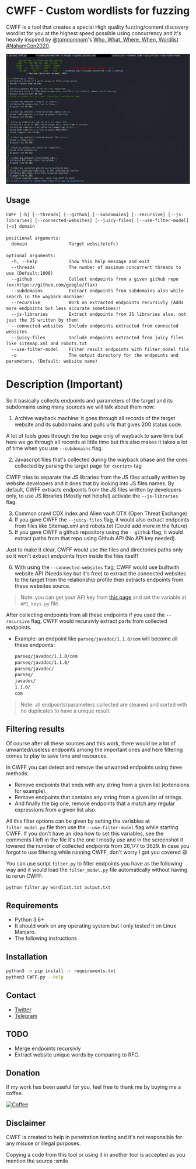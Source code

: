 # CWFF - Custom wordlists for fuzzing
CWFF is a tool that creates a special High quality fuzzing/content discovery wordlist for you at the highest speed possible using concurrency and it's heavily inspired by [@tomnomnom](https://github.com/tomnomnom)'s [Who, What, Where, When, Wordlist #NahamCon2020](https://www.youtube.com/watch?v=W4_QCSIujQ4).

<img src="Screenshot.png"></img>

## Usage
```
CWFF [-h] [--threads] [--github] [--subdomains] [--recursive] [--js-libraries] [--connected-websites] [--juicy-files] [--use-filter-model] [-o] domain

positional arguments:
  domain                Target website(ofc)

optional arguments:
  -h, --help            Show this help message and exit
  --threads             The number of maximum concurrent threads to use (Default:1000)
  --github              Collect endpoints from a given github repo (ex:https://github.com/google/flax)
  --subdomains          Extract endpoints from subdomains also while search in the wayback machine!
  --recursive           Work on extracted endpoints recursivly (Adds more endpoints but less accurate sometimes)!
  --js-libraries        Extract endpoints from JS libraries also, not just the JS written by them!
  --connected-websites  Include endpoints extracted from connected websites
  --juicy-files         Include endpoints extracted from juicy files like sitemap.xml and robots.txt
  --use-filter-model    Filter result endpoints with filter_model file
  -o                    The output directory for the endpoints and parameters. (Default: website name)
```

# Description (Important)
So it basically collects endpoints and parameters of the target and its subdomains using many sources we will talk about them now:

1. Archive wayback machine: it goes through all records of the target website and its subdomains and pulls urls that gives 200 status code.

  A lot of tools goes through the top page only of wayback to save time but here we go through all records at little time but this also makes it takes a lot of time when you use `--subdomains` flag.

2. Javascript files that's collected during the wayback phase and the ones collected by parsing the target page for `<script>` tag

  CWFF tries to separate the JS libraries from the JS files actually written by website developers and it does that by looking into JS files names.
  By default, CWFF extracts endpoints from the JS files written by developers only, to use JS libraries (Mostly not helpful) activate the `--js-libraries` flag.

3. Common crawl CDX index and Alien vault OTX (Open Threat Exchange)
4. If you gave CWFF the `--juicy-files` flag, it would also extract endpoints from files like Sitemap.xml and robots.txt (Could add more in the future)
5. If you gave CWFF a github repository using the `--github` flag, it would extract paths from that repo using Github API (No API key needed).

  Just to make it clear, CWFF would use the files and directories paths only so it won't extract endpoints from inside the files itself!

6. With using the `--connected-websites` flag, CWFF would use builtwith website API (Needs key but it's free) to extract the connected websites to the target from the relationship profile then extracts endpoints from these websites source.

  > Note: you can get your API key from [this page](https://api.builtwith.com/relationships-api) and set the variable at `API_keys.py` file.

After collecting endpoints from all these endpoints if you used the `--recursive` flag, CWFF would recursivly extract parts from collected endpoints.
- Example: an endpoint like `parseq/javadoc/1.1.0/com` will become all these endpoints:
  ```bash
  parseq/javadoc/1.1.0/com
  parseq/javadoc/1.1.0/
  parseq/javadoc/
  parseq/
  javadoc/
  1.1.0/
  com
  ```
> Note: all endpoints/parameters collected are cleaned and sorted with no duplicates to have a unique result.

## Filtering results

Of course after all these sources and this work, there would be a lot of unwanted/useless endpoints among the important ones and here filtering comes to play to save time and resources.

In CWFF you can detect and remove the unwanted endpoints using three methods:
- Remove endpoints that ends with any string from a given list (extensions for example).
- Remove endpoints that contains any string from a given list of strings.
- And finally the big one, remove endpoints that a match any regular expressions from a given list also.

All this filter options can be given by setting the variables at `filter_model.py` file then use the `--use-filter-model` flag while starting CWFF. If you don't have an idea how to set this variables, see the comments I left in the file it's the one I mostly use and in the screenshot it lowered the number of collected endpoints from 26,177 to 3629.
In case you forgot to use filtering while running CWFF, don't worry I got you covered :smile:

You can use script `filter.py` to filter endpoints you have as the following way and it would load the `filter_model.py` file automatically without having to rerun CWFF:
  ```bash
  python filter.py wordlist.txt output.txt
  ```

## Requirements
- Python 3.6+
- It should work on any operating system but I only tested it on Linux Manjaro.
- The following instructions

## Installation
```bash
python3 -m pip install -r requirements.txt
python3 CWFF.py --help
```

## Contact
- [Twitter](https://twitter.com/D4Vinci1)
- [Telegram](https://t.me/D4Vinci_0x)

## TODO
- Merge endpoints recursivly
- Extract website unique words by comparing to RFC.

## Donation
If my work has been useful for you, feel free to thank me by buying me a coffee.

[![Coffee](https://www.buymeacoffee.com/assets/img/custom_images/orange_img.png)](https://buymeacoffee.com/d4vinci)

## Disclaimer
CWFF is created to help in penetration testing and it's not responsible for any misuse or illegal purposes.

Copying a code from this tool or using it in another tool is accepted as you mention the source :smile
